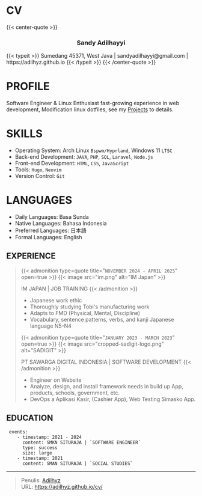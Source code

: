 # CV


{{< center-quote >}}
<h3 style="text-align:center"><b>Sandy Adilhayyi </b></h3>
{{< typeit >}}
Sumedang 45371, West Java | sandyadilhayyi@gmail.com | https://adilhyz.github.io
{{< /typeit >}}
{{< /center-quote >}}

# PROFILE

Software Engineer & Linux Enthusiast fast-growing experience in web development, Modification linux dotfiles, see my [Projects](https://adilhyz.github.io/projects) to details.

# SKILLS

- Operating System: Arch Linux `Bspwm/Hyprland`, Windows 11 `LTSC`
- Back-end Development: `JAVA`, `PHP`, `SQL`, `Laravel`, `Node.js`
- Front-end Development: `HTML`, `CSS`, `JavaScript`
- Tools: `Hugo`, `Neovim`
- Version Control: `Git`

# LANGUAGES

- Daily Languages: Basa Sunda
- Native Languages: Bahasa Indonesia
- Preferred Languages: 日本語
- Formal Languages: English

## EXPERIENCE

>
>{{< admonition type=quote title="`NOVEMBER 2024 - APRIL 2025`" open=true >}}
>{{< image src="im.png" alt="IM Japan" >}}
>
> IM JAPAN | JOB TRAINING
> {{< /admonition >}}
> - Japanese work ethic
> - Thoroughly studying Tobi's manufacturing work
> - Adapts to FMD (Physical, Mental, Discipline)
> - Vocabulary, sentence patterns, verbs, and kanji Japanese language N5-N4
>
>{{< admonition type=quote title="`JANUARY 2023 - MARCH 2023`" open=true >}}
>{{< image src="cropped-sadigit-logo.png" alt="SADIGIT" >}}
>
> PT SAWARGA DIGITAL INDONESIA | SOFTWARE DEVELOPMENT
> {{< /admonition >}}
>
> - Engineer on Website
> - Analyze, design, and install framework needs in build up App, products, schools, government, etc.
> - DevOps a Aplikasi Kasir, (Cashier App), Web Testing Simasko App.

## EDUCATION 
<!-- > [!INFO] `2011 - 2024` -->
```timeline {reverse=true, animation=true}
 events:
    - timestamp: 2021 - 2024
      content: SMKN SITURAJA | `SOFTWARE ENGINEER`
      type: success
      size: large
    - timestamp: 2021
      content: SMAN SITURAJA | `SOCIAL STUDIES`
```


<!-- {{< qr >}} -->
<!-- https://tako.id/adilhyz -->
<!-- {{< /qr >}} -->


---

> Penulis: [Adilhyz](https://github.com/adilhyz)  
> URL: https://adilhyz.github.io/cv/  

